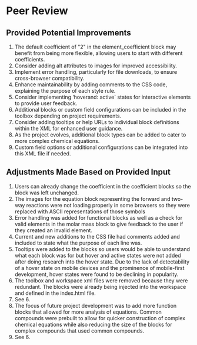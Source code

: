 # Peer Review

## Provided Potential Improvements
1. The default coefficient of "2" in the element_coefficient block may benefit from being more flexible, allowing users to start with different coefficients.
2. Consider adding alt attributes to images for improved accessibility.
3. Implement error handling, particularly for file downloads, to ensure cross-browser compatibility.
4. Enhance maintainability by adding comments to the CSS code, explaining the purpose of each style rule.
5. Consider implementing ‘hoverand: active` states for interactive elements to provide user feedback.
6. Additional blocks or custom field configurations can be included in the toolbox depending on project requirements.
7. Consider adding tooltips or help URLs to individual block definitions within the XML for enhanced user guidance.
8. As the project evolves, additional block types can be added to cater to more complex chemical equations.
9. Custom field options or additional configurations can be integrated into this XML file if needed.

## Adjustments Made Based on Provided Input
1. Users can already change the coefficient in the coefficient blocks so the block was left unchanged.
2. The images for the equation block representing the forward and two-way reactions were not loading properly in some browsers so they were replaced with ASCII representations of those symbols
3. Error handling was added for functional blocks as well as a check for valid elements in the molar mass block to give feedback to the user if they created an invalid element.
4. Current and new additions to the CSS file had comments added and included to state what the purpose of each line was.
5. Tooltips were added to the blocks so users would be able to understand what each block was for but hover and active states were not added after doing research into the hover state. Due to the lack of detectability of a hover state on mobile devices and the prominence of mobile-first development, hover states were found to be declining in popularity.
6. The toolbox and workspace xml files were removed because they were redundant. The blocks were already being injected into the workspace and defined in the index.html file.
7. See 6.
8. The focus of future project development was to add more function blocks that allowed for more analysis of equations. Common compounds were prebuilt to allow for quicker construction of complex chemical equations while also reducing the size of the blocks for complex compounds that used common compounds.
9. See 6.
